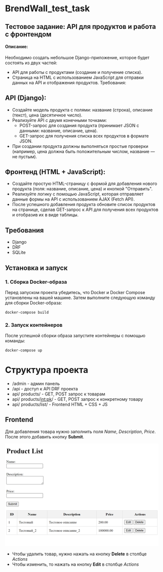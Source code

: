 # BrendWall_test_task
## Тестовое задание: API для продуктов и работа с фронтендом

#### Описание:
Необходимо создать небольшое Django-приложение, которое будет состоять из двух частей:

- API для работы с продуктами (создание и получение списка).
- Страница на HTML с использованием JavaScript для отправки данных на API и отображения продуктов.
Требования:

## API (Django):

- Создайте модель продукта с полями: название (строка), описание (текст), цена (десятичное число).
- Реализуйте API с двумя конечными точками:
  - POST-запрос для создания продукта (принимает JSON с данными: название, описание, цена).
  - GET-запрос для получения списка всех продуктов в формате JSON.
- При создании продукта должны выполняться простые проверки (например, цена должна быть положительным числом, название — не пустым).

## Фронтенд (HTML + JavaScript):

- Создайте простую HTML-страницу с формой для добавления нового продукта (поля: название, описание, цена) и кнопкой "Отправить".
- Реализуйте логику с помощью JavaScript, которая отправляет данные формы на API с использованием AJAX (Fetch API).
- После успешного добавления продукта обновите список продуктов на странице, сделав GET-запрос к API для получения всех продуктов и отобразив их в виде таблицы.


## Требования
- Django
- DRF
- SQLite


## Установка и запуск

### 1. Сборка Docker-образа

Перед запуском проекта убедитесь, что Docker и Docker Compose установлены на вашей машине. Затем выполните следующую команду для сборки Docker-образа:

```bash
docker-compose build
```

### 2. Запуск контейнеров

После успешной сборки образа запустите контейнеры с помощью команды:

```bash
docker-compose up
```

# Структура проекта

- /admin - админ панель
- /api - доступ к API DRF проекта
- api/ products/ - GET, POST запрос к товарам
- api/ products/<int:pk>/ - GET, POST запрос к конкретному товару
- api/ products/list/ - Frontend HTML + CSS + JS

## Frontend

Для добавления товара нужно заполнить поля _Name_, _Description_, _Price_. После этого добавить кнопку **Submit**.

![img.png](img.png)

- Чтобы удалить товар, нужно нажать на кнопку **Delete** в столбце _Actions_
- Чтобы изменить, то нажать на кнопку **Edit** в столбце _Actions_ 